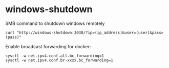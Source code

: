 # windows-shutdown
SMB command to shutdown windows remotely


    curl "http://windows-shutdown:3030/?ip=(ip_address)&user=(user)&pass=(pass)"

Enable broadcast forwarding for docker:

    sysctl -w net.ipv4.conf.all.bc_forwarding=1
    sysctl -w net.ipv4.conf.br-xxxx.bc_forwarding=1
